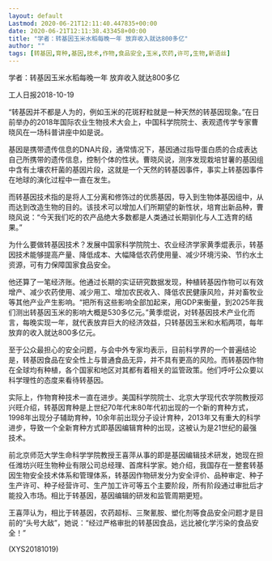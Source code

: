 ```yaml
---
layout: default
Lastmod: 2020-06-21T12:11:40.447835+00:00
date: 2020-06-21T12:11:38.433458+00:00
title: "学者：转基因玉米水稻每晚一年 放弃收入就达800多亿"
author: ""
tags: [转基因,育种,基因,技术,作物,食品安全,玉米,农药,许可,生物,新语丝]
---
```


学者：转基因玉米水稻每晚一年 放弃收入就达800多亿

工人日报2018-10-19

“转基因并不都是人为的，例如玉米的花斑籽粒就是一种天然的转基因现象。”在日前举办的2018年国际农业生物技术大会上，中国科学院院士、表观遗传学专家曹晓风在一场科普讲座中如是说。

基因是携带遗传信息的DNA片段，通常情况下，基因通过指导蛋白质的合成表达自己所携带的遗传信息，控制个体的性状。曹晓风说，测序发现栽培甘薯的基因组中含有土壤农杆菌的基因片段，这就是一个天然的转基因事件，事实上转基因事件在地球的演化过程中一直在发生。

而转基因技术指的是将人工分离和修饰过的优质基因，导入到生物体基因组中，从而达到改造生物的目的。该技术可以增加人们所期望的新性状，培育出新品种，曹晓风说：“今天我们吃的农产品绝大多数都是人类通过长期驯化与人工选育的结果。”

为什么要做转基因技术？发展中国家科学院院士、农业经济学家黄季焜表示，转基因技术能够提高产量、降低成本、大幅降低农药使用量、减少环境污染、节约水土资源，可有力保障国家食品安全。

他还算了一笔经济账。他通过长期的实证研究数据发现，种植转基因作物可以有效增产、减少农药使用、减少用工、增加农民收入、降低农民健康风险，并对畜牧业等其他产业产生影响。“把所有这些影响全部加起来，用GDP来衡量，到2025年我们测出转基因玉米的影响大概是530多亿元。”黄季焜说，对转基因技术产业化而言，每晚实现一年，就代表放弃巨大的经济效益，只转基因玉米和水稻两项，每年放弃的收入就达800多亿元。

至于公众最担心的安全问题，与会中外专家均表示，目前科学界的一个普遍结论是，转基因食品在安全性上与普通食品无异，并不具有更高的风险。而转基因作物在全球均有种植，各个国家和地区对其都有着相关的监管政策。他们呼吁公众要以科学理性的态度来看待转基因。

实际上，作物育种技术一直在进步。美国科学院院士、北京大学现代农学院教授邓兴旺介绍，转基因育种是上世纪70年代末80年代初出现的一个新的育种方式，1998年出现分子辅助育种，10余年前出现分子设计育种，2013年又有重大的科学进步，导致一个全新育种方式即基因编辑育种的出现，这被认为是21世纪的最强技术。

前北京师范大学生命科学学院教授王喜萍从事的即是基因编辑技术研发，她现在担任潍坊兴旺生物种业有限公司总经理、首席科学家。她介绍，我国存在一整套转基因生物安全技术体系和管理体系，转基因作物研发分为安全评价、品种审定、种子生产许可、种子经营许可、生产加工许可等五个主要阶段，所有阶段通过审批后才能投入市场。相比于转基因，基因编辑的研发和监管周期更短。

王喜萍认为，相比于转基因，农药超标、三聚氰胺、塑化剂等食品安全问题才是目前的“头号大敌”，她说：“经过严格审批的转基因食品，远比被化学污染的食品安全！”

(XYS20181019)

